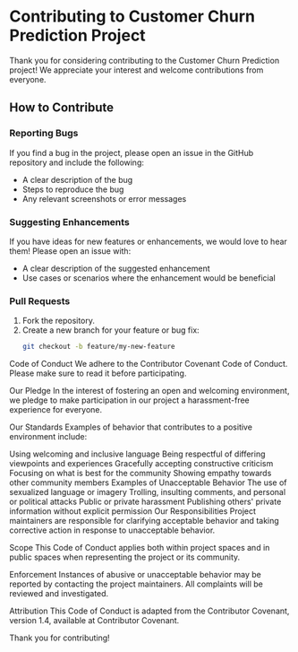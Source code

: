 # Contributing to Customer Churn Prediction Project

Thank you for considering contributing to the Customer Churn Prediction project! We appreciate your interest and welcome contributions from everyone.

## How to Contribute

### Reporting Bugs
If you find a bug in the project, please open an issue in the GitHub repository and include the following:
- A clear description of the bug
- Steps to reproduce the bug
- Any relevant screenshots or error messages

### Suggesting Enhancements
If you have ideas for new features or enhancements, we would love to hear them! Please open an issue with:
- A clear description of the suggested enhancement
- Use cases or scenarios where the enhancement would be beneficial

### Pull Requests
1. Fork the repository.
2. Create a new branch for your feature or bug fix:
   ```bash
   git checkout -b feature/my-new-feature
Code of Conduct
We adhere to the Contributor Covenant Code of Conduct. Please make sure to read it before participating.

Our Pledge
In the interest of fostering an open and welcoming environment, we pledge to make participation in our project a harassment-free experience for everyone.

Our Standards
Examples of behavior that contributes to a positive environment include:

Using welcoming and inclusive language
Being respectful of differing viewpoints and experiences
Gracefully accepting constructive criticism
Focusing on what is best for the community
Showing empathy towards other community members
Examples of Unacceptable Behavior
The use of sexualized language or imagery
Trolling, insulting comments, and personal or political attacks
Public or private harassment
Publishing others' private information without explicit permission
Our Responsibilities
Project maintainers are responsible for clarifying acceptable behavior and taking corrective action in response to unacceptable behavior.

Scope
This Code of Conduct applies both within project spaces and in public spaces when representing the project or its community.

Enforcement
Instances of abusive or unacceptable behavior may be reported by contacting the project maintainers. All complaints will be reviewed and investigated.

Attribution
This Code of Conduct is adapted from the Contributor Covenant, version 1.4, available at Contributor Covenant.

Thank you for contributing!
